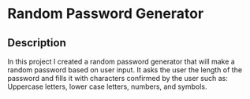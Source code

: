 # Random Password Generator

## Description
In this project I created a random password generator that will make a random password based on user input. It asks the user the length of the password and fills it with characters confirmed by the user such as: Uppercase letters, lower case letters, numbers, and symbols.

